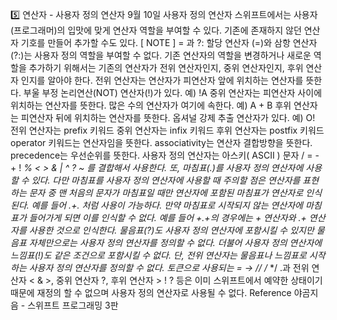 5️⃣ 연산자 - 사용자 정의 연산자
9월 10일
사용자 정의 연산자
스위프트에서는 사용자(프로그래머)의 입맛에 맞게 연산자 역할을 부여할 수 있다.
기존에 존재하지 않던 연산자 기호를 만들어 추가할 수도 있다.
[ NOTE ] = 과 ?:
할당 연산자 (=)와 삼항 연산자(?:)는 사용자 정의 역할을 부여할 수 없다.
기존 연산자의 역할을 변경하거나 새로운 역할을 추가하기 위해서는 
기존의 연산자가 전위 연산자인지, 중위 연산자인지, 후위 연산자 인지를 알아야 한다.
전위 연산자는 연산자가 피연산자 앞에 위치하는 연산자를 뜻한다.
부울 부정 논리연산(NOT) 연산자(!)가 있다.
예) !A
중위 연산자는 피연산자 사이에 위치하는 연산자를 뜻한다.
많은 수의 연산자가 여기에 속한다.
예) A + B
후위 연산자는 피연산자 뒤에 위치하는 연산자를 뜻한다.
옵셔널 강제 추출 연산자가 있다.
예) O!
전위 연산자는 prefix 키워드
중위 연산자는 infix 키워드
후위 연산자는 postfix 키워드
operator 키워드는 연산자임을 뜻한다.
associativity는 연산자 결합방향을 뜻한다.
precedence는 우선순위를 뜻한다.
사용자 정의 연산자는 아스키( ASCII ) 문자 / = - + ! *% < > & | ^ ? ~ 를 결합해서 사용한다.
또, 마침표(.)를 사용자 정의 연산자에 사용할 수 있다.
다만 마침표를 사용자 정의 연산자에 사용할 때 주의할 점은 
연산자를 표현하는 문자 중 맨 처음의 문자가 마침표일 때만 연산자에 포함된 마침표가 연산자로 인식된다.
예를 들어 .+. 처럼 사용이 가능하다.
만약 마침표로 시작되지 않는 연산자에 마침표가 들어가게 되면 이를 인식할 수 없다.
예를 들어 +.+의 경우에는 + 연산자와 .+ 연산자를 사용한 것으로 인식한다.
물음표(?)도 사용자 정의 연산자에 포함시킬 수 있지만 물음표 자체만으로는 사용자 정의 연산자를 정의할 수 없다.
더불어 사용자 정의 연산자에 느낌표(!)도 같은 조건으로 포함시킬 수 없다.
단, 전위 연산자는 물음표나 느낌표로 시작하는 사용자 정의 연산자를 정의할 수 없다.
토큰으로 사용되는 = → // /* */ .과 
전위 연산자 < & >, 
중위 연산자 ?,
 후위 연산자 > ! ? 등은
이미 스위프트에서 예약한 상태이기 때문에 재정의 할 수 없으며 사용자 정의 연산자로 사용될 수 없다.
Reference
야곰지음 - 스위프트 프로그래밍 3판
